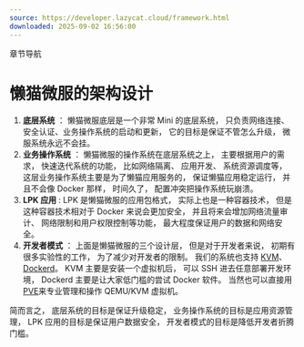 ```yaml
---
source: https://developer.lazycat.cloud/framework.html
downloaded: 2025-09-02 16:56:00
---
```


章节导航

# 懒猫微服的架构设计 ​

  1. **底层系统** ： 懒猫微服底层是一个非常 Mini 的底层系统， 只负责网络连接、安全认证、业务操作系统的启动和更新， 它的目标是保证不管怎么升级， 微服系统永远不会挂。
  2. **业务操作系统** ： 懒猫微服的操作系统在底层系统之上， 主要根据用户的需求， 快速迭代系统的功能， 比如网络隔离、 应用开发、 系统资源调度等， 这层业务操作系统主要是为了懒猫应用服务的， 保证懒猫应用稳定运行， 并且不会像 Docker 那样， 时间久了， 配置冲突把操作系统玩崩溃。
  3. **LPK 应用** : LPK 是懒猫微服的应用包格式， 实际上也是一种容器技术， 但是这种容器技术相对于 Docker 来说会更加安全， 并且将来会增加网络流量审计、 网络限制和用户权限控制等功能， 最大程度保证用户的数据和网络安全。
  4. **开发者模式** ： 上面是懒猫微服的三个设计层， 但是对于开发者来说， 初期有很多实验性的工作， 为了减少对开发者的限制。 我们的系统也支持 [KVM](<https://developer.lazycat.cloud/kvm.html>)、 [Dockerd](<https://developer.lazycat.cloud/dockerd-support.html>)。 KVM 主要是安装一个虚拟机后， 可以 SSH 进去任意部署开发环境， Dockerd 主要是让大家低门槛的尝试 Docker 软件。 当然也可以直接用 [PVE](<https://appstore.lazycat.cloud/#/shop/detail/in.zhaoj.webvirtcloud>)来专业管理和操作 QEMU/KVM 虚拟机。



简而言之， 底层系统的目标是保证升级稳定， 业务操作系统的目标是应用资源管理， LPK 应用的目标是保证用户数据安全， 开发者模式的目标是降低开发者折腾门槛。
